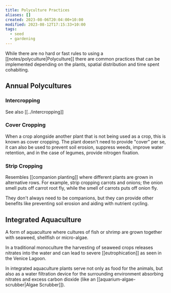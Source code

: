 ```yaml
---
title: Polyculture Practices
aliases: []
created: 2023-08-06T20:04:00+10:00
modified: 2023-08-12T17:15:33+10:00
tags:
  - seed
  - gardening
---
```

While there are no hard or fast rules to using a [[notes/polyculture|Polyculture]] there are common practices that can be implemented depending on the plants, spatial distribution and time spent cohabiting.

## Annual Polycultures

### Intercropping

See also [[../intercropping]]

### Cover Cropping

When a crop alongside another plant that is not being used as a crop, this is known as cover cropping. The plant doesn't need to provide "cover" per se, it can also be used to prevent soil erosion, suppress weeds, improve water retention, and in the case of legumes, provide nitrogen fixation.
### Strip Cropping

Resembles [[companion planting]] where different plants are grown in alternative rows. For example, strip cropping carrots and onions; the onion smell puts off carrot root fly, while the smell of carrots puts off onion fly.

They don't always need to be companions, but they can provide other benefits like preventing soil erosion and aiding with nutrient cycling. 

## Integrated Aquaculture

A form of aquaculture where cultures of fish or shrimp are grown together with seaweed, shellfish or micro-algae. 

In a traditional monoculture the harvesting of seaweed crops releases nitrates into the water and can lead to severe [[eutrophication]] as seen in the Venice Lagoon.

In integrated aquaculture plants serve not only as food for the animals, but also as a water filtration device for the surrounding environment absorbing nitrates and excess carbon dioxide (like an [[aquarium-algae-scrubber|Algae Scrubber]]).